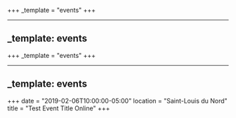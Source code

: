 +++
_template = "events"
+++

---
_template: events
---


+++
_template = "events"
+++

---
_template: events
---


+++
date = "2019-02-06T10:00:00-05:00"
location = "Saint-Louis du Nord"
title = "Test Event Title Online"
+++
